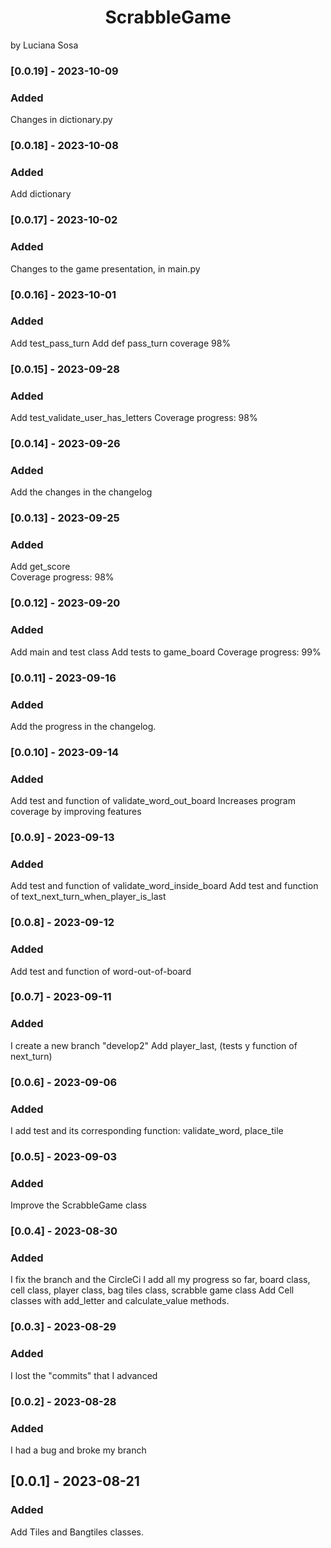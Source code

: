 <h1 align="center"> ScrabbleGame </h1>
by Luciana Sosa

### [0.0.19] - 2023-10-09
### Added

Changes in dictionary.py

### [0.0.18] - 2023-10-08
### Added

Add dictionary

### [0.0.17] - 2023-10-02
### Added

Changes to the game presentation, in main.py

### [0.0.16] - 2023-10-01
### Added

Add test_pass_turn
Add def pass_turn
coverage 98%

### [0.0.15] - 2023-09-28
### Added

Add test_validate_user_has_letters
Coverage progress: 98%

### [0.0.14] - 2023-09-26
### Added

Add the changes in the changelog

### [0.0.13] - 2023-09-25
### Added

Add get_score   
Coverage progress: 98%

### [0.0.12] - 2023-09-20
### Added

Add main and test class
Add tests to game_board
Coverage progress: 99%

### [0.0.11] - 2023-09-16
### Added

Add the progress in the changelog.

### [0.0.10] - 2023-09-14
### Added

Add test and function of validate_word_out_board
Increases program coverage by improving features

### [0.0.9] - 2023-09-13
### Added

Add test and function of validate_word_inside_board
Add test and function of text_next_turn_when_player_is_last

### [0.0.8] - 2023-09-12
### Added

Add test and function of word-out-of-board

### [0.0.7] - 2023-09-11
### Added

I create a new branch "develop2"
Add player_last, (tests y function of next_turn)

### [0.0.6] - 2023-09-06
### Added

I add test and its corresponding function: validate_word, place_tile

### [0.0.5] - 2023-09-03
### Added

Improve the ScrabbleGame class

### [0.0.4] - 2023-08-30
### Added

I fix the branch and the CircleCi
I add all my progress so far, board class, cell class, player class, bag tiles class, scrabble game class
Add Cell classes with add_letter and calculate_value methods.

### [0.0.3] - 2023-08-29
### Added

I lost the "commits" that I advanced

### [0.0.2] - 2023-08-28
### Added

I had a bug and broke my branch

## [0.0.1] - 2023-08-21
### Added

Add Tiles and Bangtiles classes.